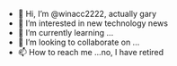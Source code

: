 - 👋 Hi, I’m @winacc2222, actually gary
- 👀 I’m interested in new technology news
- 🌱 I’m currently learning ...
- 💞️ I’m looking to collaborate on ...
- 📫 How to reach me ...no, I have retired

<!---
winacc2222/winacc2222 is a ✨ special ✨ repository because its `README.md` (this file) appears on your GitHub profile.
You can click the Preview link to take a look at your changes.
--->
